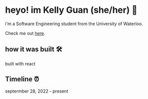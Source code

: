 # heyo! im Kelly Guan (she/her) 🤘
i'm a Software Engineering student from the University of Waterloo. 

Check me out [here](https://www.kellyguan.tech/).

## how it was built 🛠
built with react 

## Timeline ⏰
septermber 28, 2022 - present